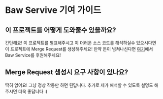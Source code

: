 # Baw Servive 기여 가이드

## 이 프로젝트를 어떻게 도와줄수 있을까요?

간단해요! 이 프로젝트를 별표해주시고 이 더러운 소스 코드를 해석하실수 있으시다면 이 프로젝트에 Merge Request를 생성해주세요!
만약 돈이 넘쳐나신다면 [여기](https://baws.kr/bawservice)에서 Baw Service를 후원해주세요!

## Merge Request 생성시 요구 사항이 있나요?

딱히 없어요! 그냥 정상 작동만 하면 된답니다.
추가로 제가 해석할 수 있도록 설명도 해주시면 더욱 좋답니다 :)